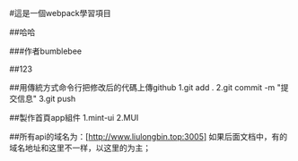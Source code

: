 #這是一個webpack學習項目

##哈哈

###作者bumblebee

##123

##用傳統方式命令行把修改后的代碼上傳github
1.git add .
2.git commit -m "提交信息"
3.git push

##製作首頁app組件
1.mint-ui
2.MUI


##所有api的域名为：[http://www.liulongbin.top:3005] 如果后面文档中，有的域名地址和这里不一样，以这里的为主；